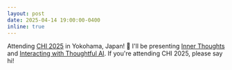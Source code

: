 ```yaml
---
layout: post
date: 2025-04-14 19:00:00-0400
inline: true
---
```


Attending [CHI 2025](https://chi2025.acm.org/) in Yokohama, Japan! 🍣 
I'll be presenting [Inner Thoughts](https://arxiv.org/abs/2501.00383) and [Interacting with Thoughtful AI](https://arxiv.org/pdf/2502.18676).
If you're attending CHI 2025, please say hi!



